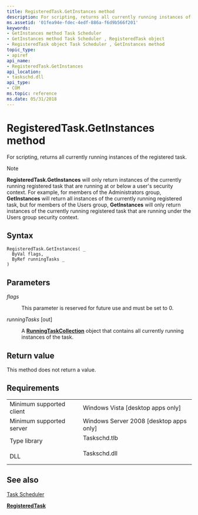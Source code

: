 ```yaml
---
title: RegisteredTask.GetInstances method
description: For scripting, returns all currently running instances of the registered task.
ms.assetid: '01fea94e-fdec-4edf-886a-f6d9b566f201'
keywords:
- GetInstances method Task Scheduler
- GetInstances method Task Scheduler , RegisteredTask object
- RegisteredTask object Task Scheduler , GetInstances method
topic_type:
- apiref
api_name:
- RegisteredTask.GetInstances
api_location:
- taskschd.dll
api_type:
- COM
ms.topic: reference
ms.date: 05/31/2018
---
```


# RegisteredTask.GetInstances method

For scripting, returns all currently running instances of the registered task.

> [!Note]  
> **RegisteredTask.GetInstances** will only return instances of the currently running registered task that are running at or below a user's security context. For example, for members of the Administrators group, **GetInstances** will return all instances of the currently running registered task, but for members of the Users group, **GetInstances** will only return instances of the currently running registered task that are running under the Users group security context.

 

## Syntax


```VB
RegisteredTask.GetInstances( _
  ByVal flags, _
  ByRef runningTasks _
)
```



## Parameters

<dl> <dt>

*flags* 
</dt> <dd>

This parameter is reserved for future use and must be set to 0.

</dd> <dt>

*runningTasks* \[out\]
</dt> <dd>

A [**RunningTaskCollection**](runningtaskcollection.md) object that contains all currently running instances of the task.

</dd> </dl>

## Return value

This method does not return a value.

## Requirements



|                                     |                                                                                         |
|-------------------------------------|-----------------------------------------------------------------------------------------|
| Minimum supported client<br/> | Windows Vista \[desktop apps only\]<br/>                                          |
| Minimum supported server<br/> | Windows Server 2008 \[desktop apps only\]<br/>                                    |
| Type library<br/>             | <dl> <dt>Taskschd.tlb</dt> </dl> |
| DLL<br/>                      | <dl> <dt>Taskschd.dll</dt> </dl> |



## See also

<dl> <dt>

[Task Scheduler](task-scheduler-start-page.md)
</dt> <dt>

[**RegisteredTask**](registeredtask.md)
</dt> </dl>

 

 






